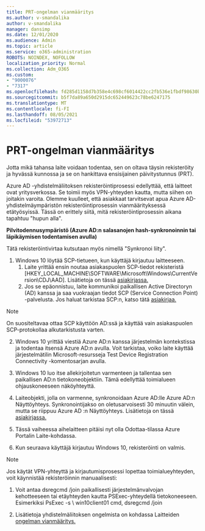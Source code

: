 ```yaml
---
title: PRT-ongelman vianmääritys
ms.author: v-smandalika
author: v-smandalika
manager: dansimp
ms.date: 12/01/2020
ms.audience: Admin
ms.topic: article
ms.service: o365-administration
ROBOTS: NOINDEX, NOFOLLOW
localization_priority: Normal
ms.collection: Adm_O365
ms.custom:
- "9000076"
- "7317"
ms.openlocfilehash: fd285d1158d7b358e4c698cf6014422cc2fb536e1fbdf98630bebda359f9c553
ms.sourcegitcommit: b5f7da89a650d2915dc652449623c78be6247175
ms.translationtype: MT
ms.contentlocale: fi-FI
ms.lasthandoff: 08/05/2021
ms.locfileid: "53972713"
---
```

# <a name="troubleshoot-prt-issue"></a>PRT-ongelman vianmääritys

Jotta mikä tahansa laite voidaan todentaa, sen on oltava täysin rekisteröity ja hyvässä kunnossa ja se on hankittava ensisijainen päivitystunnus (PRT).

Azure AD -yhdistelmäliitoksen rekisteröintiprosessi edellyttää, että laitteet ovat yritysverkossa. Se toimii myös VPN-yhteyden kautta, mutta siihen on joitakin varoita. Olemme kuulleet, että asiakkaat tarvitsevat apua Azure AD-yhdistelmäympäristön rekisteröintiprosessin vianmäärityksessä etätyösyissä. Tässä on erittely siitä, mitä rekisteröintiprosessin aikana tapahtuu "hupun alla".

**Pilvitodennusympäristö (Azure AD:n salasanojen hash-synkronoinnin tai läpikäymisen todentamisen avulla)**

Tätä rekisteröintivirtaa kutsutaan myös nimellä "Synkronoi liity".

1. Windows 10 löytää SCP-tietueen, kun käyttäjä kirjautuu laitteeseen.
    1. Laite yrittää ensin noutaa asiakaspuolen SCP-tiedot rekisteristä [HKEY_LOCAL_MACHINE\SOFTWARE\Microsoft\Windows\CurrentVersion\CDJ\AAD]. Lisätietoja on tässä [asiakirjassa.](https://docs.microsoft.com/azure/active-directory/devices/hybrid-azuread-join-control)
    2. Jos se epäonnistuu, laite kommunikoi paikallisen Active Directoryn (AD) kanssa ja saa vuokraajan tiedot SCP (Service Connection Point) -palvelusta. Jos haluat tarkistaa SCP:n, katso tätä [asiakirjaa.](https://docs.microsoft.com/azure/active-directory/devices/hybrid-azuread-join-manual#configure-a-service-connection-point) 

> [!NOTE]
> On suositeltavaa ottaa SCP käyttöön AD:ssä ja käyttää vain asiakaspuolen SCP-protokollaa alkutarkistusta varten.

2. Windows 10 yrittää viestiä Azure AD:n kanssa järjestelmän kontekstissa ja todentaa itsensä Azure AD:n avulla. Voit tarkistaa, voiko laite käyttää järjestelmätilin Microsoft-resursseja Test Device Registration Connectivity -komentosarjan avulla.

3. Windows 10 luo itse allekirjoitetun varmenteen ja tallentaa sen paikallisen AD:n tietokoneobjektiin. Tämä edellyttää toimialueen ohjauskoneeseen näköyhteyttä.

4. Laiteobjekti, jolla on varmenne, synkronoidaan Azure AD:lle Azure AD:n Näyttöyhteys. Synkronointijakso on oletusarvoisesti 30 minuutin välein, mutta se riippuu Azure AD :n Näyttöyhteys. Lisätietoja on tässä [asiakirjassa.](https://docs.microsoft.com/azure/active-directory/hybrid/how-to-connect-sync-configure-filtering#organizational-unitbased-filtering)

5. Tässä vaiheessa aihelaitteen pitäisi nyt olla Odottaa-tilassa Azure Portalin Laite-kohdassa.

6. Kun seuraava käyttäjä kirjautuu Windows 10, rekisteröinti on valmis. 

> [!NOTE]
> Jos käytät VPN-yhteyttä ja kirjautumisprosessi lopettaa toimialueyhteyden, voit käynnistää rekisteröinnin manuaalisesti:
 1. Voit antaa dsregcmd /join paikallisesti järjestelmänvalvojan kehotteeseen tai etäyhteyden kautta PSExec-yhteydellä tietokoneeseen. Esimerkiksi PsExec -s \\ win10client01 cmd, dsregcmd /join

 2. Lisätietoja yhdistelmäliitoksen ongelmista on kohdassa Laitteiden [ongelman vianmääritys.](https://techcommunity.microsoft.com/t5/azure-active-directory-identity/azure-ad-mailbag-frequent-questions-about-using-device-based/ba-p/1257344)
